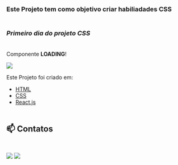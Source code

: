 ### Este Projeto tem como objetivo criar habiliadades CSS <br><br>

### <i>Primeiro dia do projeto CSS</i><br> <br>

Componente <b>LOADING</b>!

<img src="https://media.giphy.com/media/TtjitFfZvE3DSGob9r/giphy.gif"/><br>

Este Projeto foi criado em:

<ul>
    <li><a href="https://developer.mozilla.org/pt-BR/docs/Web/HTML">HTML</a></li>
    <li><a href="https://developer.mozilla.org/pt-BR/docs/Web/CSS">CSS</a></li>
    <li><a href="https://pt-br.reactjs.org/">React.js</a></li><br>
</ul>

 ## 📫 Contatos <br><br>

 [<img src="https://img.shields.io/badge/medium-%2312100E.svg?&style=for-the-badge&logo=medium&logoColor=white" />](https://devmarilia-frontend.medium.com/)  [<img src="https://img.shields.io/badge/linkedin-%230077B5.svg?&style=for-the-badge&logo=linkedin&logoColor=white" />](https://www.linkedin.com/in/mar%C3%ADlia-lemos-b2565316a/)